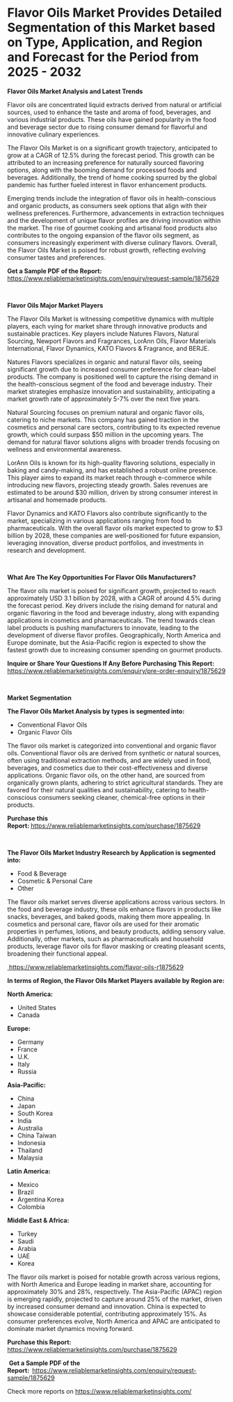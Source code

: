 <p><h1>Flavor Oils Market Provides Detailed Segmentation of this Market based on Type, Application, and Region and Forecast for the Period from 2025 - 2032</h1></p><p><strong>Flavor Oils Market Analysis and Latest Trends</strong></p>
<p><p>Flavor oils are concentrated liquid extracts derived from natural or artificial sources, used to enhance the taste and aroma of food, beverages, and various industrial products. These oils have gained popularity in the food and beverage sector due to rising consumer demand for flavorful and innovative culinary experiences. </p><p>The Flavor Oils Market is on a significant growth trajectory, anticipated to grow at a CAGR of 12.5% during the forecast period. This growth can be attributed to an increasing preference for naturally sourced flavoring options, along with the booming demand for processed foods and beverages. Additionally, the trend of home cooking spurred by the global pandemic has further fueled interest in flavor enhancement products.</p><p>Emerging trends include the integration of flavor oils in health-conscious and organic products, as consumers seek options that align with their wellness preferences. Furthermore, advancements in extraction techniques and the development of unique flavor profiles are driving innovation within the market. The rise of gourmet cooking and artisanal food products also contributes to the ongoing expansion of the flavor oils segment, as consumers increasingly experiment with diverse culinary flavors. Overall, the Flavor Oils Market is poised for robust growth, reflecting evolving consumer tastes and preferences.</p></p>
<p><strong>Get a Sample PDF of the Report:&nbsp;</strong> <a href="https://www.reliablemarketinsights.com/enquiry/request-sample/1875629?utm_campaign=2891&utm_medium=2&utm_source=Github&utm_content=ia&utm_term=01042025&utm_id=flavor-oils">https://www.reliablemarketinsights.com/enquiry/request-sample/1875629</a></p>
<p>&nbsp;</p>
<p><strong>Flavor Oils Major Market Players</strong></p>
<p><p>The Flavor Oils Market is witnessing competitive dynamics with multiple players, each vying for market share through innovative products and sustainable practices. Key players include Natures Flavors, Natural Sourcing, Newport Flavors and Fragrances, LorAnn Oils, Flavor Materials International, Flavor Dynamics, KATO Flavors & Fragrance, and BERJE.</p><p>Natures Flavors specializes in organic and natural flavor oils, seeing significant growth due to increased consumer preference for clean-label products. The company is positioned well to capture the rising demand in the health-conscious segment of the food and beverage industry. Their market strategies emphasize innovation and sustainability, anticipating a market growth rate of approximately 5-7% over the next five years.</p><p>Natural Sourcing focuses on premium natural and organic flavor oils, catering to niche markets. This company has gained traction in the cosmetics and personal care sectors, contributing to its expected revenue growth, which could surpass $50 million in the upcoming years. The demand for natural flavor solutions aligns with broader trends focusing on wellness and environmental awareness.</p><p>LorAnn Oils is known for its high-quality flavoring solutions, especially in baking and candy-making, and has established a robust online presence. This player aims to expand its market reach through e-commerce while introducing new flavors, projecting steady growth. Sales revenues are estimated to be around $30 million, driven by strong consumer interest in artisanal and homemade products.</p><p>Flavor Dynamics and KATO Flavors also contribute significantly to the market, specializing in various applications ranging from food to pharmaceuticals. With the overall flavor oils market expected to grow to $3 billion by 2028, these companies are well-positioned for future expansion, leveraging innovation, diverse product portfolios, and investments in research and development.</p></p>
<p>&nbsp;</p>
<p><strong>What Are The Key Opportunities For Flavor Oils Manufacturers?</strong></p>
<p><p>The flavor oils market is poised for significant growth, projected to reach approximately USD 3.1 billion by 2028, with a CAGR of around 4.5% during the forecast period. Key drivers include the rising demand for natural and organic flavoring in the food and beverage industry, along with expanding applications in cosmetics and pharmaceuticals. The trend towards clean label products is pushing manufacturers to innovate, leading to the development of diverse flavor profiles. Geographically, North America and Europe dominate, but the Asia-Pacific region is expected to show the fastest growth due to increasing consumer spending on gourmet products.</p></p>
<p><strong>Inquire or Share Your Questions If Any Before Purchasing This Report:</strong> <a href="https://www.reliablemarketinsights.com/enquiry/pre-order-enquiry/1875629?utm_campaign=2891&utm_medium=2&utm_source=Github&utm_content=ia&utm_term=01042025&utm_id=flavor-oils">https://www.reliablemarketinsights.com/enquiry/pre-order-enquiry/1875629</a></p>
<p>&nbsp;</p>
<p><strong>Market Segmentation</strong></p>
<p><strong>The Flavor Oils Market Analysis by types is segmented into:</strong></p>
<p><ul><li>Conventional Flavor Oils</li><li>Organic Flavor Oils</li></ul></p>
<p><p>The flavor oils market is categorized into conventional and organic flavor oils. Conventional flavor oils are derived from synthetic or natural sources, often using traditional extraction methods, and are widely used in food, beverages, and cosmetics due to their cost-effectiveness and diverse applications. Organic flavor oils, on the other hand, are sourced from organically grown plants, adhering to strict agricultural standards. They are favored for their natural qualities and sustainability, catering to health-conscious consumers seeking cleaner, chemical-free options in their products.</p></p>
<p><strong>Purchase this Report:&nbsp;</strong><a href="https://www.reliablemarketinsights.com/purchase/1875629?utm_campaign=2891&utm_medium=2&utm_source=Github&utm_content=ia&utm_term=01042025&utm_id=flavor-oils">https://www.reliablemarketinsights.com/purchase/1875629</a></p>
<p>&nbsp;</p>
<p><strong>The Flavor Oils Market Industry Research by Application is segmented into:</strong></p>
<p><ul><li>Food & Beverage</li><li>Cosmetic & Personal Care</li><li>Other</li></ul></p>
<p><p>The flavor oils market serves diverse applications across various sectors. In the food and beverage industry, these oils enhance flavors in products like snacks, beverages, and baked goods, making them more appealing. In cosmetics and personal care, flavor oils are used for their aromatic properties in perfumes, lotions, and beauty products, adding sensory value. Additionally, other markets, such as pharmaceuticals and household products, leverage flavor oils for flavor masking or creating pleasant scents, broadening their functional appeal.</p></p>
<p><a href="https://www.reliablemarketinsights.com/flavor-oils-r1875629?utm_campaign=2891&utm_medium=2&utm_source=Github&utm_content=ia&utm_term=01042025&utm_id=flavor-oils">&nbsp;https://www.reliablemarketinsights.com/flavor-oils-r1875629</a></p>
<p><strong>In terms of Region, the Flavor Oils Market Players available by Region are:</strong></p>
<p>
    <p> <strong> North America: </strong>
        <ul>
            <li>United States</li>
            <li>Canada</li>
        </ul>
        </p> 
    <p> <strong> Europe: </strong>
        <ul>
            <li>Germany</li>
            <li>France</li>
            <li>U.K.</li>
            <li>Italy</li>
            <li>Russia</li>
        </ul>
        </p> 
    <p> <strong> Asia-Pacific: </strong>
        <ul>
            <li>China</li>
            <li>Japan</li>
            <li>South Korea</li>
            <li>India</li>
            <li>Australia</li>
            <li>China Taiwan</li>
            <li>Indonesia</li>
            <li>Thailand</li>
            <li>Malaysia</li>
        </ul>
        </p> 
    <p> <strong> Latin America: </strong>
        <ul>
            <li>Mexico</li>
            <li>Brazil</li>
            <li>Argentina Korea</li>
            <li>Colombia</li>
        </ul>
        </p> 
    <p> <strong> Middle East & Africa: </strong>
        <ul>
            <li>Turkey</li>
            <li>Saudi</li>
            <li>Arabia</li>
            <li>UAE</li>
            <li>Korea</li>
        </ul>
    </p>
    </p>
<p><p>The flavor oils market is poised for notable growth across various regions, with North America and Europe leading in market share, accounting for approximately 30% and 28%, respectively. The Asia-Pacific (APAC) region is emerging rapidly, projected to capture around 25% of the market, driven by increased consumer demand and innovation. China is expected to showcase considerable potential, contributing approximately 15%. As consumer preferences evolve, North America and APAC are anticipated to dominate market dynamics moving forward.</p></p>
<p><strong>Purchase this Report: </strong><a href="https://www.reliablemarketinsights.com/purchase/1875629?utm_campaign=2891&utm_medium=2&utm_source=Github&utm_content=ia&utm_term=01042025&utm_id=flavor-oils">https://www.reliablemarketinsights.com/purchase/1875629</a></p>
<p>&nbsp;<strong>Get a Sample PDF of the Report:&nbsp;&nbsp;</strong><a href="https://www.reliablemarketinsights.com/enquiry/request-sample/1875629?utm_campaign=2891&utm_medium=2&utm_source=Github&utm_content=ia&utm_term=01042025&utm_id=flavor-oils">https://www.reliablemarketinsights.com/enquiry/request-sample/1875629</a></p>
<p><strong></strong></p>
<p>Check more reports on <a href="https://www.reliablemarketinsights.com/?utm_campaign=2891&utm_medium=2&utm_source=Github&utm_content=ia&utm_term=01042025&utm_id=flavor-oils">https://www.reliablemarketinsights.com/</a></p>
